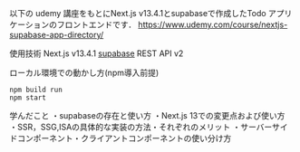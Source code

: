 以下の udemy 講座をもとにNext.js v13.4.1とsupabaseで作成したTodo アプリケーションのフロントエンドです．
https://www.udemy.com/course/nextjs-supabase-app-directory/

使用技術
Next.js v13.4.1
[supabase](https://supabase.com/)
REST API v2

ローカル環境での動かし方(npm導入前提)
```
npm build run
npm start
```

学んだこと
・supabaseの存在と使い方
・Next.js 13での変更点および使い方
・SSR，SSG,ISAの具体的な実装の方法・それぞれのメリット
・サーバーサイドコンポーネント・クライアントコンポーネントの使い分け方
